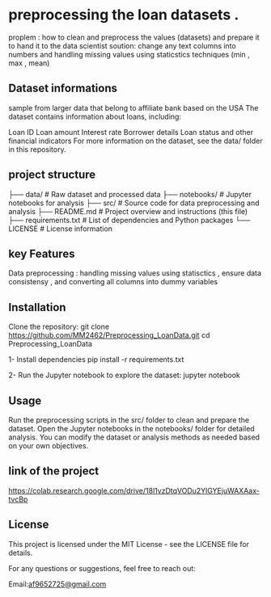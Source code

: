 #  preprocessing the loan datasets  .
proplem : how to clean and preprocess the values (datasets) and prepare it to hand it to the data scientist
soution: change any text columns into  numbers and handling missing values using staticstics techniques (min , max , mean) 

## Dataset informations
sample from larger data that belong to affiliate bank based on the USA 
The dataset contains information about loans, including:

Loan ID
Loan amount
Interest rate
Borrower details
Loan status
and other financial indicators
For more information on the dataset, see the data/ folder in this repository.

## project structure 
├── data/                   # Raw dataset and processed data
├── notebooks/              # Jupyter notebooks for analysis
├── src/                    # Source code for data preprocessing and analysis
├── README.md               # Project overview and instructions (this file)
├── requirements.txt        # List of dependencies and Python packages
└── LICENSE                 # License information

## key Features 
Data preprocessing : handling missing values using statisctics , ensure data consistensy , 
and converting all columns into dummy variables 

## Installation
Clone the repository:
git clone https://github.com/MM2462/Preprocessing_LoanData.git
cd Preprocessing_LoanData

1-  Install dependencies
pip install -r requirements.txt

2-  Run the Jupyter notebook to explore the dataset:
jupyter notebook

## Usage
Run the preprocessing scripts in the src/ folder to clean and prepare the dataset.
Open the Jupyter notebooks in the notebooks/ folder for detailed analysis.
You can modify the dataset or analysis methods as needed based on your own objectives.



## link of the project 
https://colab.research.google.com/drive/18l1vzDtqVODu2YlGYEjuWAXAax-tvcBp



## License
This project is licensed under the MIT License - see the LICENSE file for details.

For any questions or suggestions, feel free to reach out:

Email:af9652725@gmail.com
